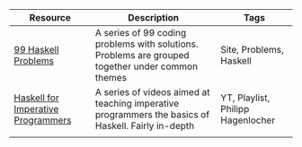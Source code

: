 | Resource | Description | Tags |
|-|-|-|
| [99 Haskell Problems](http://wiki.haskell.org/H-99:_Ninety-Nine_Haskell_Problems) | A series of 99 coding problems with solutions. Problems are grouped together under common themes | Site, Problems, Haskell |
| [Haskell for Imperative Programmers](https://www.youtube.com/playlist?list=PLe7Ei6viL6jGp1Rfu0dil1JH1SHk9bgDV) | A series of videos aimed at teaching imperative programmers the basics of Haskell. Fairly in-depth | YT, Playlist, Philipp Hagenlocher |
|  |  |  |
